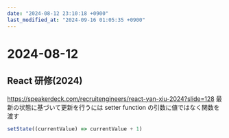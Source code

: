 ```yaml
---
date: "2024-08-12 23:10:18 +0900"
last_modified_at: "2024-09-16 01:05:35 +0900"
---
```


# 2024-08-12
## React 研修(2024)
https://speakerdeck.com/recruitengineers/react-yan-xiu-2024?slide=128
最新の状態に基づいて更新を行うには setter function の引数に値ではなく関数を渡す

```js
setState((currentValue) => currentValue + 1)
```

